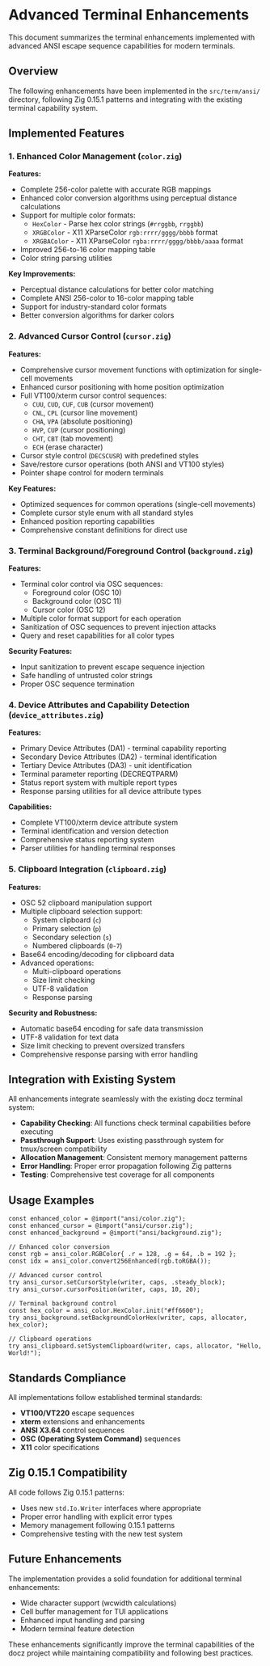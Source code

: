 # Advanced Terminal Enhancements

This document summarizes the terminal enhancements implemented with advanced ANSI escape sequence capabilities for modern terminals.

## Overview

The following enhancements have been implemented in the `src/term/ansi/` directory, following Zig 0.15.1 patterns and integrating with the existing terminal capability system.

## Implemented Features

### 1. Enhanced Color Management (`color.zig`)

**Features:**
- Complete 256-color palette with accurate RGB mappings
- Enhanced color conversion algorithms using perceptual distance calculations
- Support for multiple color formats:
  - `HexColor` - Parse hex color strings (`#rrggbb`, `rrggbb`)
  - `XRGBColor` - X11 XParseColor `rgb:rrrr/gggg/bbbb` format
  - `XRGBAColor` - X11 XParseColor `rgba:rrrr/gggg/bbbb/aaaa` format
- Improved 256-to-16 color mapping table
- Color string parsing utilities

**Key Improvements:**
- Perceptual distance calculations for better color matching
- Complete ANSI 256-color to 16-color mapping table
- Support for industry-standard color formats
- Better conversion algorithms for darker colors

### 2. Advanced Cursor Control (`cursor.zig`)

**Features:**
- Comprehensive cursor movement functions with optimization for single-cell movements
- Enhanced cursor positioning with home position optimization
- Full VT100/xterm cursor control sequences:
  - `CUU`, `CUD`, `CUF`, `CUB` (cursor movement)
  - `CNL`, `CPL` (cursor line movement)
  - `CHA`, `VPA` (absolute positioning)
  - `HVP`, `CUP` (cursor positioning)
  - `CHT`, `CBT` (tab movement)
  - `ECH` (erase character)
- Cursor style control (`DECSCUSR`) with predefined styles
- Save/restore cursor operations (both ANSI and VT100 styles)
- Pointer shape control for modern terminals

**Key Features:**
- Optimized sequences for common operations (single-cell movements)
- Complete cursor style enum with all standard styles
- Enhanced position reporting capabilities
- Comprehensive constant definitions for direct use

### 3. Terminal Background/Foreground Control (`background.zig`)

**Features:**
- Terminal color control via OSC sequences:
  - Foreground color (OSC 10)
  - Background color (OSC 11)
  - Cursor color (OSC 12)
- Multiple color format support for each operation
- Sanitization of OSC sequences to prevent injection attacks
- Query and reset capabilities for all color types

**Security Features:**
- Input sanitization to prevent escape sequence injection
- Safe handling of untrusted color strings
- Proper OSC sequence termination

### 4. Device Attributes and Capability Detection (`device_attributes.zig`)

**Features:**
- Primary Device Attributes (DA1) - terminal capability reporting
- Secondary Device Attributes (DA2) - terminal identification
- Tertiary Device Attributes (DA3) - unit identification
- Terminal parameter reporting (DECREQTPARM)
- Status report system with multiple report types
- Response parsing utilities for all device attribute types

**Capabilities:**
- Complete VT100/xterm device attribute system
- Terminal identification and version detection
- Comprehensive status reporting system
- Parser utilities for handling terminal responses

### 5. Clipboard Integration (`clipboard.zig`)

**Features:**
- OSC 52 clipboard manipulation support
- Multiple clipboard selection support:
  - System clipboard (`c`)
  - Primary selection (`p`) 
  - Secondary selection (`s`)
  - Numbered clipboards (`0`-`7`)
- Base64 encoding/decoding for clipboard data
- Advanced operations:
  - Multi-clipboard operations
  - Size limit checking
  - UTF-8 validation
  - Response parsing

**Security and Robustness:**
- Automatic base64 encoding for safe data transmission
- UTF-8 validation for text data
- Size limit checking to prevent oversized transfers
- Comprehensive response parsing with error handling

## Integration with Existing System

All enhancements integrate seamlessly with the existing docz terminal system:

- **Capability Checking**: All functions check terminal capabilities before executing
- **Passthrough Support**: Uses existing passthrough system for tmux/screen compatibility
- **Allocation Management**: Consistent memory management patterns
- **Error Handling**: Proper error propagation following Zig patterns
- **Testing**: Comprehensive test coverage for all components

## Usage Examples

```zig
const enhanced_color = @import("ansi/color.zig");
const enhanced_cursor = @import("ansi/cursor.zig");
const enhanced_background = @import("ansi/background.zig");

// Enhanced color conversion
const rgb = ansi_color.RGBColor{ .r = 128, .g = 64, .b = 192 };
const idx = ansi_color.convert256Enhanced(rgb.toRGBA());

// Advanced cursor control
try ansi_cursor.setCursorStyle(writer, caps, .steady_block);
try ansi_cursor.cursorPosition(writer, caps, 10, 20);

// Terminal background control
const hex_color = ansi_color.HexColor.init("#ff6600");
try ansi_background.setBackgroundColorHex(writer, caps, allocator, hex_color);

// Clipboard operations
try ansi_clipboard.setSystemClipboard(writer, caps, allocator, "Hello, World!");
```

## Standards Compliance

All implementations follow established terminal standards:

- **VT100/VT220** escape sequences
- **xterm** extensions and enhancements  
- **ANSI X3.64** control sequences
- **OSC (Operating System Command)** sequences
- **X11** color specifications

## Zig 0.15.1 Compatibility

All code follows Zig 0.15.1 patterns:
- Uses new `std.Io.Writer` interfaces where appropriate
- Proper error handling with explicit error types
- Memory management following 0.15.1 patterns
- Comprehensive testing with the new test system

## Future Enhancements

The implementation provides a solid foundation for additional terminal enhancements:
- Wide character support (wcwidth calculations)
- Cell buffer management for TUI applications
- Enhanced input handling and parsing
- Modern terminal feature detection

These enhancements significantly improve the terminal capabilities of the docz project while maintaining compatibility and following best practices.